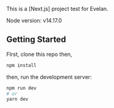 This is a [Next.js] project test for Evelan.

Node version: v14.17.0

## Getting Started

FIrst, clone this repo then,

```bash
npm install
```

then, run the development server:

```bash
npm run dev
# or
yarn dev
```
